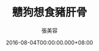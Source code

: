 ---
issue: 184
title: 戆狗想食豬肝骨
author: 張美容
language: 海陸
date: 2016-08-04T00:00:00.000+08:00
topic: 抒懷
difficulty: 2
wikidata: Q98096036
wikidata_link: https://www.wikidata.org/wiki/Q98096036
---